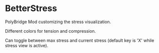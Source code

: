 # BetterStress
PolyBridge Mod customizing the stress visualization.

Different colors for tension and compression.

Can toggle between max stress and current stress (default key is 'X' while stress view is active).
